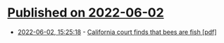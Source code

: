 # [Published on 2022-06-02](index.md)

* [2022-06-02, 15:25:18](https://news.ycombinator.com/item?id=31596034) - [California court finds that bees are fish [pdf]](https://www.courts.ca.gov/opinions/documents/C093542.PDF)
